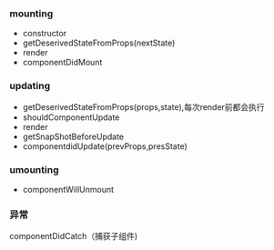 ### mounting
* constructor
* getDeserivedStateFromProps(nextState)
* render
* componentDidMount


### updating
* getDeserivedStateFromProps(props,state),每次render前都会执行
* shouldComponentUpdate
* render
* getSnapShotBeforeUpdate
* componentdidUpdate(prevProps,presState)

### umounting
* componentWillUnmount

### 异常
componentDidCatch（捕获子组件)

<!-- https://cloud.tencent.com/developer/article/1506220 -->